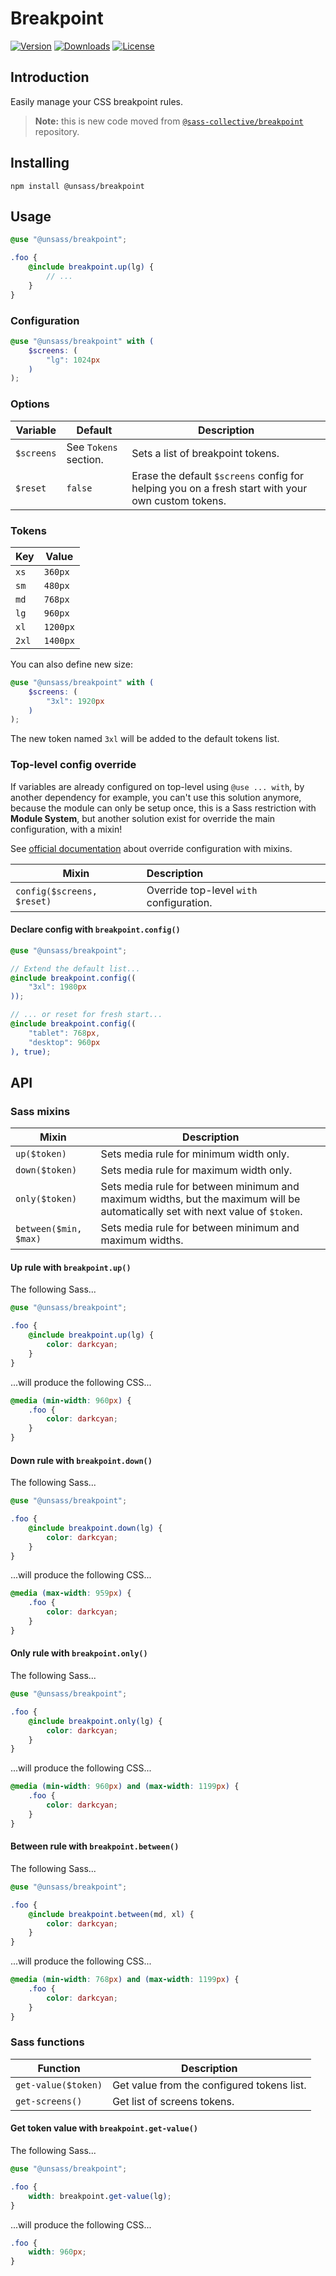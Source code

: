 # Breakpoint

[![Version](https://flat.badgen.net/npm/v/@unsass/breakpoint)](https://www.npmjs.com/package/@unsass/breakpoint)
[![Downloads](https://flat.badgen.net/npm/dt/@unsass/breakpoint)](https://www.npmjs.com/package/@unsass/breakpoint)
[![License](https://flat.badgen.net/npm/license/@unsass/breakpoint)](https://www.npmjs.com/package/@unsass/breakpoint)

## Introduction

Easily manage your CSS breakpoint rules.

> **Note:** this is new code moved
> from [`@sass-collective/breakpoint`](https://github.com/sass-collective/sass-collective/tree/master/packages/breakpoint)
> repository.

## Installing

```shell
npm install @unsass/breakpoint
```

## Usage

```scss
@use "@unsass/breakpoint";

.foo {
    @include breakpoint.up(lg) {
        // ...
    }
}
```

### Configuration

```scss
@use "@unsass/breakpoint" with (
    $screens: (
        "lg": 1024px
    )
);
```

### Options

| Variable   | Default               | Description                                                                                       |
|------------|-----------------------|---------------------------------------------------------------------------------------------------|
| `$screens` | See `Tokens` section. | Sets a list of breakpoint tokens.                                                                 |
| `$reset`   | `false`               | Erase the default `$screens` config for helping you on a fresh start with your own custom tokens. |

### Tokens

| Key   | Value    |
|-------|----------|
| `xs`  | `360px`  |
| `sm`  | `480px`  |
| `md`  | `768px`  |
| `lg`  | `960px`  |
| `xl`  | `1200px` |
| `2xl` | `1400px` |

You can also define new size:

```scss
@use "@unsass/breakpoint" with (
    $screens: (
        "3xl": 1920px
    )
);
```

The new token named `3xl` will be added to the default tokens list.

### Top-level config override

If variables are already configured on top-level using `@use ... with`, by another dependency for example, you can't use
this solution anymore, because the module can only be setup once, this is a Sass restriction with **Module System**, but
another solution exist for override the main configuration, with a mixin!

See [official documentation](https://sass-lang.com/documentation/at-rules/use#with-mixins) about override configuration
with mixins.

| Mixin                      | Description                              |
|----------------------------|:-----------------------------------------|
| `config($screens, $reset)` | Override top-level `with` configuration. |

#### Declare config with `breakpoint.config()`

```scss
@use "@unsass/breakpoint";

// Extend the default list...
@include breakpoint.config((
    "3xl": 1980px
));

// ... or reset for fresh start...
@include breakpoint.config((
    "tablet": 768px,
    "desktop": 960px
), true);
```

## API

### Sass mixins

| Mixin                 | Description                                                                                                                    |
|-----------------------|--------------------------------------------------------------------------------------------------------------------------------|
| `up($token)`          | Sets media rule for minimum width only.                                                                                        |
| `down($token)`        | Sets media rule for maximum width only.                                                                                        |
| `only($token)`        | Sets media rule for between minimum and maximum widths, but the maximum will be automatically set with next value of `$token`. |
| `between($min, $max)` | Sets media rule for between minimum and maximum widths.                                                                        |

#### Up rule with `breakpoint.up()`

The following Sass...

```scss
@use "@unsass/breakpoint";

.foo {
    @include breakpoint.up(lg) {
        color: darkcyan;
    }
}
```

...will produce the following CSS...

```css
@media (min-width: 960px) {
    .foo {
        color: darkcyan;
    }
}
```

#### Down rule with `breakpoint.down()`

The following Sass...

```scss
@use "@unsass/breakpoint";

.foo {
    @include breakpoint.down(lg) {
        color: darkcyan;
    }
}
```

...will produce the following CSS...

```css
@media (max-width: 959px) {
    .foo {
        color: darkcyan;
    }
}
```

#### Only rule with `breakpoint.only()`

The following Sass...

```scss
@use "@unsass/breakpoint";

.foo {
    @include breakpoint.only(lg) {
        color: darkcyan;
    }
}
```

...will produce the following CSS...

```css
@media (min-width: 960px) and (max-width: 1199px) {
    .foo {
        color: darkcyan;
    }
}
```

#### Between rule with `breakpoint.between()`

The following Sass...

```scss
@use "@unsass/breakpoint";

.foo {
    @include breakpoint.between(md, xl) {
        color: darkcyan;
    }
}
```

...will produce the following CSS...

```css
@media (min-width: 768px) and (max-width: 1199px) {
    .foo {
        color: darkcyan;
    }
}
```

### Sass functions

| Function            | Description                                |
|---------------------|--------------------------------------------|
| `get-value($token)` | Get value from the configured tokens list. |
| `get-screens()`     | Get list of screens tokens.                |

#### Get token value with `breakpoint.get-value()`

The following Sass...

```scss
@use "@unsass/breakpoint";

.foo {
    width: breakpoint.get-value(lg);
}
```

...will produce the following CSS...

```css
.foo {
    width: 960px;
}
```
